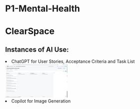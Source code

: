 # P1-Mental-Health

<h1>ClearSpace</h1>



<h2>Instances of AI Use:</h2>
<li>ChatGPT for User Stories, Acceptance Criteria and Task List</li>
<img src="assets/images/Screenshot from 2024-11-11 08-20-13.png" width="200px">

<li>Copilot for Image Generation</li>